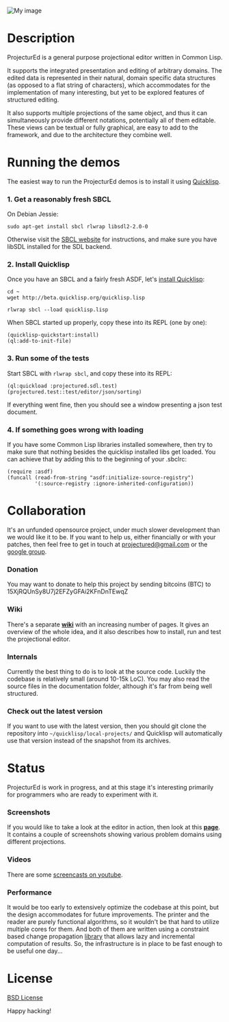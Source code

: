 ![My image](http://s9.postimage.org/mxnmsv4en/projectured.png)

# Description #

ProjecturEd is a general purpose projectional editor written in Common Lisp.

It supports the integrated presentation and editing of arbitrary domains. The edited data is represented in their natural, domain specific data structures (as opposed to a flat string of characters), which accommodates for the implementation of many interesting, but yet to be explored features of structured editing.

It also supports multiple projections of the same object, and thus it can simultaneously provide different notations, potentially all of them editable. These views can be textual or fully graphical, are easy to add to the framework, and due to the architecture they combine well.

# Running the demos #

The easiest way to run the ProjecturEd demos is to install it using [Quicklisp](http://quicklisp.org).

### 1. Get a reasonably fresh SBCL ###

On Debian Jessie:

```
sudo apt-get install sbcl rlwrap libsdl2-2.0-0
```

Otherwise visit the [SBCL website](http://sbcl.org/platform-table.html) for instructions, and make sure you have libSDL installed for the SDL backend.

### 2. Install Quicklisp ###

Once you have an SBCL and a fairly fresh ASDF, let's [install Quicklisp](http://www.quicklisp.org/beta/#installation):

```
cd ~
wget http://beta.quicklisp.org/quicklisp.lisp

rlwrap sbcl --load quicklisp.lisp
```

When SBCL started up properly, copy these into its REPL (one by one):

```
(quicklisp-quickstart:install)
(ql:add-to-init-file)
```

### 3. Run some of the tests ###

Start SBCL with ```rlwrap sbcl```, and copy these into its REPL:

```
(ql:quickload :projectured.sdl.test)
(projectured.test::test/editor/json/sorting)
```

If everything went fine, then you should see a window presenting a json test document.

### 4. If something goes wrong with loading ###

If you have some Common Lisp libraries installed somewhere, then try to make sure that nothing besides the quicklisp installed libs get loaded. You can achieve that by adding this to the beginning of your .sbclrc:

```
(require :asdf)
(funcall (read-from-string "asdf:initialize-source-registry")
         '(:source-registry :ignore-inherited-configuration))
```

# Collaboration #

It's an unfunded opensource project, under much slower development than we would like it to be. If you want to help us, either financially or with your patches, then feel free to get in touch at [projectured@gmail.com](mailto:projectured@gmail.com) or the [google group](http://groups.google.com/d/forum/projectured).

### Donation ###

You may want to donate to help this project by sending bitcoins (BTC) to 15XjRQUnSy8U7j2EFZyGFAi2KFnDnTEwqZ

### Wiki ###

There's a separate [**wiki**](https://github.com/projectured/projectured/wiki) with an increasing number of pages. It gives an overview of the whole idea, and it also describes how to install, run and test the projectional editor.

### Internals ###

Currently the best thing to do is to look at the source code. Luckily the codebase is relatively small (around 10-15k LoC). You may also read the source files in the documentation folder, although it's far from being well structured.

### Check out the latest version ###

If you want to use with the latest version, then you should git clone the repository into ```~/quicklisp/local-projects/``` and Quicklisp will automatically use that version instead of the snapshot from its archives.

# Status #

ProjecturEd is work in progress, and at this stage it's interesting primarily for programmers who are ready to experiment with it.

### Screenshots ###

If you would like to take a look at the editor in action, then look at this [**page**](https://github.com/projectured/projectured/wiki/Screenshots). It contains a couple of screenshots showing various problem domains using different projections.

### Videos ###

There are some [screencasts on youtube](http://www.youtube.com/user/projectured).

### Performance ###

It would be too early to extensively optimize the codebase at this point, but the design accommodates for future improvements. The printer and the reader are purely functional algorithms, so it wouldn't be that hard to utilize multiple cores for them. And both of them are written using a constraint based change propagation [library](http://dwim.hu/darcsweb/darcsweb.cgi?r=HEAD%20hu.dwim.computed-class;a=summary) that allows lazy and incremental computation of results. So, the infrastructure is in place to be fast enough to be useful one day...

# License #

[BSD License](https://github.com/projectured/projectured/wiki/License)

Happy hacking!
